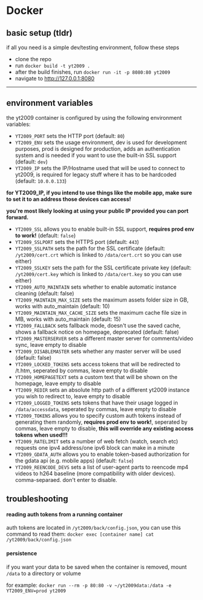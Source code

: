 # Docker
## basic setup (tldr)
if all you need is a simple dev/testing environment, follow these steps
- clone the repo
- run `docker build -t yt2009 .`
- after the build finishes, run `docker run -it -p 8080:80 yt2009`
- navigate to http://127.0.0.1:8080

---

## environment variables
the yt2009 container is configured by using the following environment variables:
- `YT2009_PORT` sets the HTTP port (default: `80`)
- `YT2009_ENV` sets the usage environment, dev is used for development purposes, prod is designed for production, adds an authentication system and is needed if you want to use the built-in SSL support (default: `dev`)
- `YT2009_IP` sets the IP/Hostname used that will be used to connect to yt2009, is required for legacy stuff where it has to be hardcoded (default: `10.0.0.133`)

**for YT2009_IP, if you intend to use things like the mobile app, make sure to set it to an address those devices can access!**

**you're most likely looking at using your public IP provided you can port forward.**

- `YT2009_SSL` allows you to enable built-in SSL support, **requires prod env to work!** (default: `false`)
- `YT2009_SSLPORT` sets the HTTPS port (default: `443`)
- `YT2009_SSLPATH` sets the path for the SSL certificate (default: `/yt2009/cert.crt` which is linked to `/data/cert.crt` so you can use either)
- `YT2009_SSLKEY` sets the path for the SSL certificate private key (default: `/yt2009/cert.key` which is linked to `/data/cert.key` so you can use either)
- `YT2009_AUTO_MAINTAIN` sets whether to enable automatic instance cleaning (default: false)
- `YT2009_MAINTAIN_MAX_SIZE` sets the maximum assets folder size in GB, works with auto_maintain (default: 10)
- `YT2009_MAINTAIN_MAX_CACHE_SIZE` sets the maximum cache file size in MB, works with auto_maintain (default: 15)
- `YT2009_FALLBACK` sets fallback mode, doesn't use the saved cache, shows a fallback notice on homepage, deprecated (default: false)
- `YT2009_MASTERSERVER` sets a different master server for comments/video sync, leave empty to disable
- `YT2009_DISABLEMASTER` sets whether any master server will be used (default: false)
- `YT2009_LOCKED_TOKENS` sets access tokens that will be redirected to /t.htm, seperated by commas, leave empty to disable
- `YT2009_HOMEPAGETEXT` sets a custom text that will be shown on the homepage, leave empty to disable
- `YT2009_REDIR` sets an absolute http path of a different yt2009 instance you wish to redirect to, leave empty to disable
- `YT2009_LOGGED_TOKENS` sets tokens that have their usage logged in `/data/accessdata`, seperated by commas, leave empty to disable
- `YT2009_TOKENS` allows you to specify custom auth tokens instead of generating them randomly, **requires prod env to work!**, seperated by commas, leave empty to disable, **this will override any existing access tokens when used!!!**
- `YT2009_RATELIMIT` sets a number of web fetch (watch, search etc) requests one ipv4 address/one ipv6 block can make in a minute
- `YT2009_GDATA_AUTH` allows you to enable token-based authorization for the gdata api (e.g. mobile apps) (default: `false`)
- `YT2009_REENCODE_DEVS` sets a list of user-agent parts to reencode mp4 videos to h264 baseline (more compatibility with older devices). comma-separaed. don't enter to disable.

## troubleshooting
#### reading auth tokens from a running container

auth tokens are located in `/yt2009/back/config.json`, you can use this command to read them: `docker exec [container name] cat /yt2009/back/config.json`

#### persistence

if you want your data to be saved when the container is removed, mount `/data` to a directory or volume

for example: `docker run --rm -p 80:80 -v ~/yt2009data:/data -e YT2009_ENV=prod yt2009`
